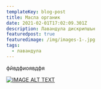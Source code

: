 ```yaml
---
templateKey: blog-post
title: Масла органик
date: 2021-02-01T17:02:09.301Z
description: Лавандула дискрипшън
featuredpost: true
featuredimage: /img/images-1-.jpg
tags:
  - лавандула
---
```

фйвдфиоявдфя

[![IMAGE ALT TEXT](http://img.youtube.com/vi/0rFPgRK1TTY/0.jpg)](http://www.youtube.com/watch?v=0rFPgRK1TTY "Video Title")
